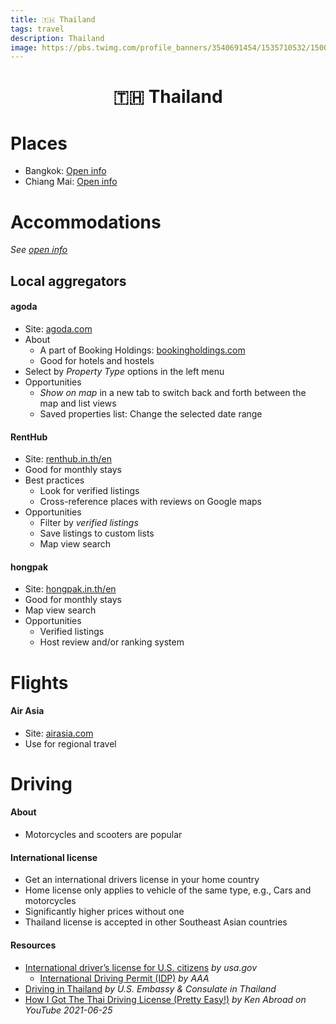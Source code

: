 ```yaml
---
title: 🇹🇭 Thailand
tags: travel
description: Thailand
image: https://pbs.twimg.com/profile_banners/3540691454/1535710532/1500x500
---
```


<h1 style="text-align: center;">🇹🇭 Thailand</h1>

# Places

- Bangkok: [Open info](https://docs.google.com/document/d/1mFneHg0M37SpvWEp1VbLyfWiNRjUOZSO7oORYYDmBdw/edit#heading=h.kgrvlpnutu3j)
- Chiang Mai: [Open info](https://docs.google.com/document/d/1dWZgJsS8uWbTGCrs1-es1toNHq2u2Zim6uQysSB00d8/edit#heading=h.5qm0h1vwjn9e)

# Accommodations

*See [open info](https://docs.google.com/document/d/17dD4YedWuiw-Q7GSv9WCC2rYfsLmLZoqqXzWitLhXlg/edit#heading=h.ygdbv0hsp0tk)*

## Local aggregators

#### agoda

- Site: [agoda.com](https://www.agoda.com/)
- About
    - A part of Booking Holdings: [bookingholdings.com](https://www.bookingholdings.com)
    - Good for hotels and hostels
- Select by *Property Type* options in the left menu
- Opportunities
    - *Show on map* in a new tab to switch back and forth between the map and list views
    - Saved properties list: Change the selected date range

#### RentHub

- Site: [renthub.in.th/en](https://www.renthub.in.th/en)
- Good for monthly stays
- Best practices
    - Look for verified listings
    - Cross-reference places with reviews on Google maps
- Opportunities
    - Filter by *verified listings*
    - Save listings to custom lists
    - Map view search

#### hongpak

- Site: [hongpak.in.th/en](https://www.hongpak.in.th/en)
- Good for monthly stays
- Map view search
- Opportunities
    - Verified listings
    - Host review and/or ranking system

# Flights

#### Air Asia

- Site: [airasia.com](https://www.airasia.com)
- Use for regional travel

# Driving

#### About

- Motorcycles and scooters are popular

#### International license

- Get an international drivers license in your home country
- Home license only applies to vehicle of the same type, e.g., Cars and motorcycles
- Significantly higher prices without one
- Thailand license is accepted in other Southeast Asian countries

#### Resources

- [International driver’s license for U.S. citizens](https://www.usa.gov/international-drivers-license) *by usa.gov*
    - [International Driving Permit (IDP)](https://www.aaa.com/vacation/idpf.html) *by AAA*
- [Driving in Thailand](https://th.usembassy.gov/u-s-citizen-services/local-resources-of-u-s-citizens/driving-in-thailand/) *by U.S. Embassy & Consulate in Thailand*
- [How I Got The Thai Driving License (Pretty Easy!)](https://www.youtube.com/watch?v=Vdi8BsVQpI8) *by Ken Abroad on YouTube 2021-06-25*